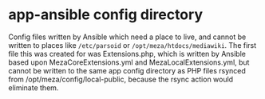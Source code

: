 app-ansible config directory
============================

Config files written by Ansible which need a place to live, and cannot be written to places like `/etc/parsoid` or `/opt/meza/htdocs/mediawiki`. The first file this was created for was Extensions.php, which is written by Ansible based upon MezaCoreExtensions.yml and MezaLocalExtensions.yml, but cannot be written to the same app config directory as PHP files rsynced from /opt/meza/config/local-public, because the rsync action would eliminate them.
